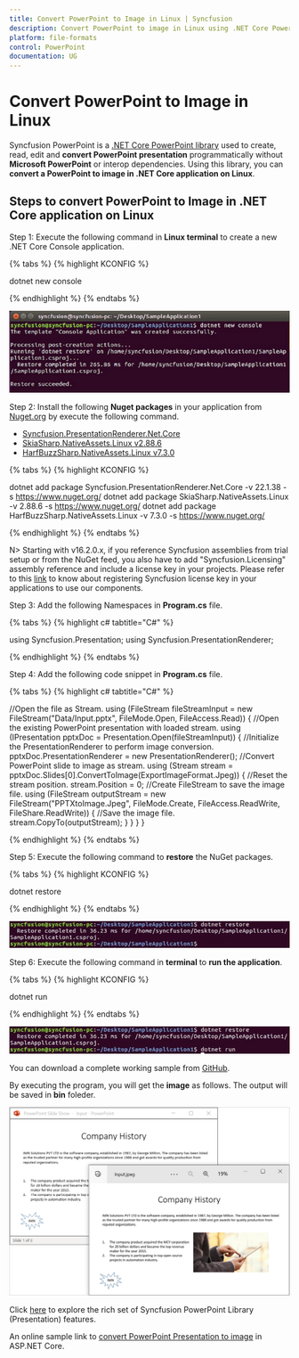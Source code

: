 ```yaml
---
title: Convert PowerPoint to Image in Linux | Syncfusion
description: Convert PowerPoint to image in Linux using .NET Core PowerPoint library (Presentation) without Microsoft PowerPoint or interop dependencies.
platform: file-formats
control: PowerPoint
documentation: UG
---
```


# Convert PowerPoint to Image in Linux

Syncfusion PowerPoint is a [.NET Core PowerPoint library](https://www.syncfusion.com/document-processing/powerpoint-framework/net-core) used to create, read, edit and **convert PowerPoint presentation** programmatically without **Microsoft PowerPoint** or interop dependencies. Using this library, you can **convert a PowerPoint to image in .NET Core application on Linux**.

## Steps to convert PowerPoint to Image in .NET Core application on Linux

Step 1: Execute the following command in **Linux terminal** to create a new .NET Core Console application.

{% tabs %}
{% highlight KCONFIG %}

dotnet new console

{% endhighlight %}
{% endtabs %}

![Create .NET Core console application on Linux](Workingwith_Linux/CreateCore.png)

Step 2: Install the following **Nuget packages** in your application from [Nuget.org](https://www.nuget.org/) by execute the following command.

* [Syncfusion.PresentationRenderer.Net.Core](https://www.nuget.org/packages/Syncfusion.PresentationRenderer.Net.Core) 
* [SkiaSharp.NativeAssets.Linux v2.88.6](https://www.nuget.org/packages/SkiaSharp.NativeAssets.Linux/2.88.6)
* [HarfBuzzSharp.NativeAssets.Linux v7.3.0](https://www.nuget.org/packages/HarfBuzzSharp.NativeAssets.Linux/7.3.0)

{% tabs %}
{% highlight KCONFIG %}

dotnet add package Syncfusion.PresentationRenderer.Net.Core -v 22.1.38 -s https://www.nuget.org/
dotnet add package SkiaSharp.NativeAssets.Linux -v 2.88.6 -s https://www.nuget.org/
dotnet add package HarfBuzzSharp.NativeAssets.Linux -v 7.3.0 -s https://www.nuget.org/

{% endhighlight %}
{% endtabs %}

N> Starting with v16.2.0.x, if you reference Syncfusion assemblies from trial setup or from the NuGet feed, you also have to add "Syncfusion.Licensing" assembly reference and include a license key in your projects. Please refer to this [link](https://help.syncfusion.com/common/essential-studio/licensing/overview) to know about registering Syncfusion license key in your applications to use our components.

Step 3: Add the following Namespaces in **Program.cs** file.

{% tabs %}
{% highlight c# tabtitle="C#" %}

using Syncfusion.Presentation;
using Syncfusion.PresentationRenderer;

{% endhighlight %}
{% endtabs %}

Step 4: Add the following code snippet in **Program.cs** file.

{% tabs %}
{% highlight c# tabtitle="C#" %}

 //Open the file as Stream.
 using (FileStream fileStreamInput = new FileStream("Data/Input.pptx", FileMode.Open, FileAccess.Read))
 {
     //Open the existing PowerPoint presentation with loaded stream.
     using (IPresentation pptxDoc = Presentation.Open(fileStreamInput))
     {
         //Initialize the PresentationRenderer to perform image conversion.
         pptxDoc.PresentationRenderer = new PresentationRenderer();
         //Convert PowerPoint slide to image as stream.
         using (Stream stream = pptxDoc.Slides[0].ConvertToImage(ExportImageFormat.Jpeg))
         {
             //Reset the stream position.
             stream.Position = 0;
             //Create FileStream to save the image file.
             using (FileStream outputStream = new FileStream("PPTXtoImage.Jpeg", FileMode.Create, FileAccess.ReadWrite, FileShare.ReadWrite))
             {
                 //Save the image file.
                 stream.CopyTo(outputStream);
             }
         }
     }
 }

{% endhighlight %}
{% endtabs %}

Step 5: Execute the following command to **restore** the NuGet packages.

{% tabs %}
{% highlight KCONFIG %}

dotnet restore

{% endhighlight %}
{% endtabs %}

![Restore the NuGet packages](Workingwith_Linux/Restore.png)

Step 6: Execute the following command in **terminal** to **run the application**.

{% tabs %}
{% highlight KCONFIG %}

dotnet run

{% endhighlight %}
{% endtabs %}

![Run the Applcation](Workingwith_Linux/Run.png)

You can download a complete working sample from [GitHub](https://github.com/SyncfusionExamples/PowerPoint-Examples/tree/master/PPTX-to-Image-conversion/Convert-PowerPoint-presentation-to-Image/Linux/Convert-PowerPoint-Presentation-to-Image).

By executing the program, you will get the **image** as follows. The output will be saved in **bin** foleder.

![PowerPoint to Image in Linux](PPTXtoPDF_images/Output_PowerPoint_Presentation_to-Image.png)

Click [here](https://www.syncfusion.com/document-processing/powerpoint-framework/net-core) to explore the rich set of Syncfusion PowerPoint Library (Presentation) features. 

An online sample link to [convert PowerPoint Presentation to image](https://ej2.syncfusion.com/aspnetcore/PowerPoint/PPTXToImage#/material3) in ASP.NET Core. 

